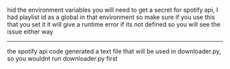 
hid the environment variables
you will need to get a secret for spotify api, I had playlist id as a global in that environment
so make sure if you use this that you set it
it will give a runtime error if its not defined so you will see the issue either way

---
the spotify api code generated a text file that will be used in downloader.py, so you wouldnt run downloader.py first
